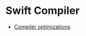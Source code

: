 # Swift Compiler

* [Compiler optimizations](https://gist.github.com/lsavino/38367f10c2d20aeec4f031610d2929b8)
